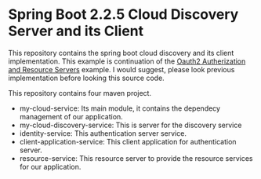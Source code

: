 # Spring Boot 2.2.5 Cloud Discovery Server and its Client

This repository contains the spring boot cloud discovery and its client implementation. This example is continuation of the [Oauth2 Autherization and Resource Servers](https://github.com/developerhelperhub/spring-boot2-oauth2-clients-users-from-db) example. I would suggest, please look previous implementation before looking this source code. 

This repository contains four maven project. 
* my-cloud-service: Its main module, it contains the dependecy management of our application.
* my-cloud-discovery-service: This is server for the discovery service
* identity-service: This authentication server service. 
* client-application-service: This client application for authentication server.
* resource-service: This resource server to provide the resource services for our application.

